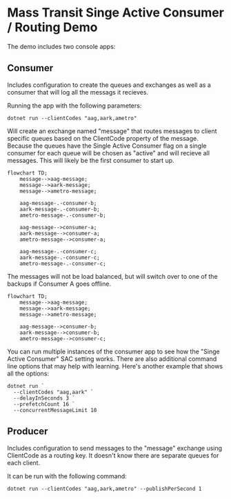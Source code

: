 Mass Transit Singe Active Consumer / Routing Demo
===============

The demo includes two console apps:

Consumer
--------
Includes configuration to create the queues and exchanges as well as a consumer
that will log all the messags it recieves.

Running the app with the following parameters:

    dotnet run --clientCodes "aag,aark,ametro"

Will create an exchange named "message" that routes messages to client specific
queues based on the ClientCode property of the message. Because the queues have
the Single Active Consumer flag on a single consumer for each queue will be
chosen as "active" and will recieve all messages. This will likely be the first
consumer to start up.

```mermaid
flowchart TD;
    message-->aag-message;
    message-->aark-message;
    message-->ametro-message;

    aag-message-.-consumer-b;
    aark-message-.-consumer-b;
    ametro-message-.-consumer-b;

    aag-message-->consumer-a;
    aark-message-->consumer-a;
    ametro-message-->consumer-a;

    aag-message-.-consumer-c;
    aark-message-.-consumer-c;
    ametro-message-.-consumer-c;
```

The messages will not be load balanced, but will switch over to one of the
backups if Consumer A goes offline.

```mermaid
flowchart TD;
    message-->aag-message;
    message-->aark-message;
    message-->ametro-message;

    aag-message-->consumer-b;
    aark-message-->consumer-b;
    ametro-message-->consumer-c;
```


You can run multiple instances of the consumer app to see how the "Singe Active
Consumer" SAC setting works. There are also additional command line options that
may help with learning. Here's another example that shows all the options:

    dotnet run `
      --clientCodes "aag,aark" `
      --delayInSeconds 3 `
      --prefetchCount 16 `
      --concurrentMessageLimit 10


Producer
--------
Includes configuration to send messages to the "message" exchange using
ClientCode as a routing key. It doesn't know there are separate queues for each
client.

It can be run with the following command:

    dotnet run --clientCodes "aag,aark,ametro" --publishPerSecond 1

